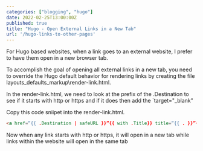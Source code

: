 ```yaml
---
categories: ["blogging", "hugo"]
date: 2022-02-25T13:00:00Z
published: true
title: "Hugo - Open External Links in a New Tab"
url: '/hugo-links-to-other-pages'
---
```


For Hugo based websites, when a link goes to an external website, I prefer to have them open in a new browser tab.  

<!--more-->

To accomplish the goal of opening all external links in a new tab, you need to override the Hugo default behavior for rendering links by creating the file layouts\_defaults\_markup\render-link.html.

In the render-link.html, we need to look at the prefix of the .Destination to see if it starts with http or https and if it does then add the `target="_blank"

Copy this code sniipet into the render-link.html.

```html
<a href=“{{ .Destination | safeURL }}”{{ with .Title}} title=“{{ . }}”{{ end }}{{ if or (strings.HasPrefix .Destination “http”) (strings.HasPrefix .Destination “https”) }} target=“_blank”{{ end }} >{{ .Text | safeHTML }}</a>
```

Now when any link starts with http or https, it will open in a new tab while links within the website will open in the same tab 
